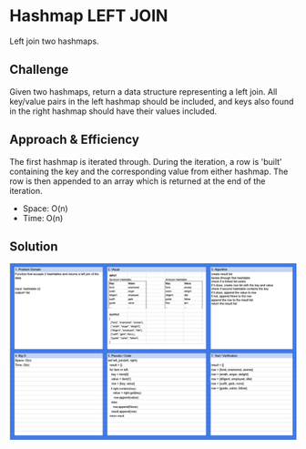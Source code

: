 # Hashmap LEFT JOIN

Left join two hashmaps.

## Challenge

Given two hashmaps, return a data structure representing a left join. All key/value pairs in the left hashmap should be included, and keys also found in the right hashmap should have their values included.

## Approach & Efficiency

The first hashmap is iterated through. During the iteration, a row is 'built' containing the key and the corresponding value from either hashmap. The row is then appended to an array which is returned at the end of the iteration.

- Space: O(n)
- Time: O(n)

## Solution

![Whiteboard Image](../../assets/left_join.png)
